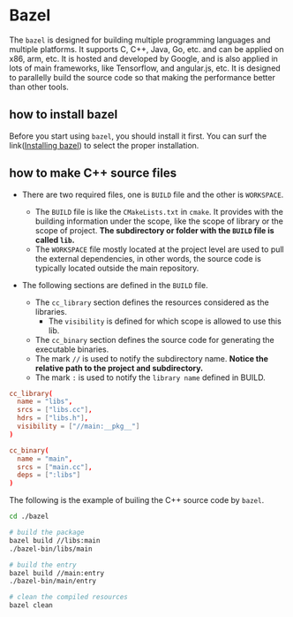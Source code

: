 # Bazel

The `bazel` is designed for building multiple programming languages and multiple platforms. It supports C, C++, Java, Go, etc. and can be applied on x86, arm, etc. It is hosted and developed by Google, and is also applied in lots of main frameworks, like Tensorflow, and angular.js, etc. It is designed to parallelly build the source code so that making the performance better than other tools.

## how to install bazel

Before you start using `bazel`, you should install it first. You can surf the link([Installing bazel](https://docs.bazel.build/versions/master/install.html)) to select the proper installation.

## how to make C++ source files

* There are two required files, one is `BUILD` file and the other is `WORKSPACE`.
  * The `BUILD` file is like the `CMakeLists.txt` in `cmake`. It provides with the building information under the scope, like the scope of library or the scope of project. **The subdirectory or folder with the `BUILD` file is called `lib`.**
  * The `WORKSPACE` file mostly located at the project level are used to pull the external dependencies, in other words, the source code is typically located outside the main repository.

* The following sections are defined in the `BUILD` file.
  * The `cc_library` section defines the resources considered as the libraries.
    * The `visibility` is defined for which scope is allowed to use this lib.
  * The `cc_binary` section defines the source code for generating the executable binaries.
  * The mark `//` is used to notify the subdirectory name. **Notice the relative path to the project and subdirectory.**
  * The mark `:` is used to notify the `library name` defined in BUILD.

```conf
cc_library(
  name = "libs",
  srcs = ["libs.cc"],
  hdrs = ["libs.h"],
  visibility = ["//main:__pkg__"]
)

cc_binary(
  name = "main",
  srcs = ["main.cc"],
  deps = [":libs"]
)
```

The following is the example of builing the C++ source code by `bazel`.

```sh
cd ./bazel

# build the package
bazel build //libs:main
./bazel-bin/libs/main

# build the entry 
bazel build //main:entry
./bazel-bin/main/entry

# clean the compiled resources
bazel clean
```